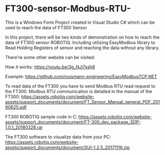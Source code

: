 # FT300-sensor-Modbus-RTU-
This is a Windows Form Project created in Visual Studio C# which can be used to reach the data of FT300 Sensor

In this project, there will be two kinds of demonstration on how to reach the data of FT300 sensor ROBOTIQ. 
Including utilizing EasyModbus library to Read Holding Registers of sensor and reaching the data without any library.

There're some other website can be visited:

How it works:
https://youtu.be/3g_NJi7ssh8

Example:
https://github.com/rossmann-engineering/EasyModbusTCP.NET

To read data of the FT300 you have to send Modbus RTU read request to the FT300. Modbus RTU communication is detailed in the manual of the FT300:
https://assets.robotiq.com/website-assets/support_documents/document/FT_Sensor_Manual_general_PDF_20190625.pdf

FT300 ROBOTIQ sample code in C:
https://assets.robotiq.com/website-assets/support_documents/document/FT-300_dev_package_SDP-1.0.1_20180328.rar

The FT300 software to visualize data from your PC:
https://assets.robotiq.com/website-assets/support_documents/document/SUI-1.2.5_20171116.zip
